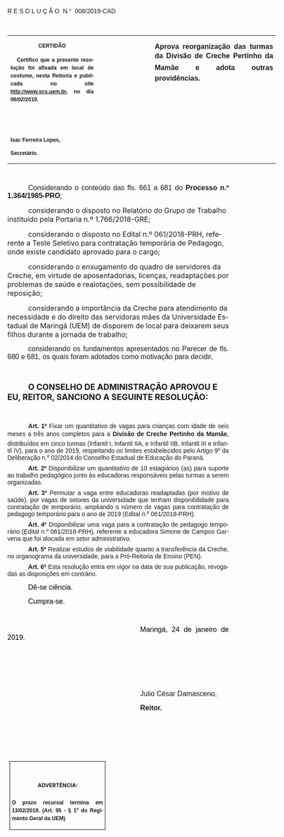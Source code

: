 <body lang=PT-BR link=blue vlink=purple>

<div class=WordSection1>

<p class=MsoTitle><span style='font-size:11.0pt;font-family:"Arial","sans-serif"'>&nbsp;</span></p>

<p class=MsoTitle><span style='font-family:"Arial","sans-serif"'>R E S O L U Ç
Ã O  N.</span><span style='font-family:Symbol'>°</span><span style='font-family:
"Arial","sans-serif"'>  008/2019-CAD</span></p>

<p class=BodyText21><span style='font-family:"Arial","sans-serif"'>&nbsp;</span></p>

<table class=MsoNormalTable border=0 cellspacing=0 cellpadding=0 width=612
 style='width:459.0pt;border-collapse:collapse'>
 <tr>
  <td width=196 valign=top style='width:147.15pt;padding:0cm 5.4pt 0cm 5.4pt'>
  <p class=MsoNormal align=center style='text-align:center;layout-grid-mode:
  char'><b><span style='font-size:9.0pt;font-family:"Arial","sans-serif"'>CERTIDÃO</span></b></p>
  <p class=MsoNormal style='text-align:justify;line-height:150%'><b><span
  style='font-size:9.0pt;line-height:150%;font-family:"Arial","sans-serif"'>  
  Certifico que a presente resolução foi afixada em local de costume, nesta
  Reitoria e publicada no site<span style='color:blue'> </span><a
  href="http://www.scs.uem.br/"><span style='text-decoration:none'>http://www.scs.uem.br</span></a>,
  no dia</span></b><b><span style='font-size:9.0pt;line-height:150%;font-family:
  "Arial","sans-serif"'> 06/02/2019.</span></b></p>
  <p class=MsoNormal><b><span style='font-size:9.0pt;font-family:"Arial","sans-serif"'>&nbsp;</span></b></p>
  <p class=MsoNormal><b><span style='font-size:9.0pt;font-family:"Arial","sans-serif"'>&nbsp;</span></b></p>
  <p class=MsoNormal><b><span style='font-size:9.0pt;font-family:"Arial","sans-serif"'>Isac
  Ferreira Lopes,</span></b></p>
  <p class=MsoNormal><b><span style='font-size:9.0pt;font-family:"Arial","sans-serif"'>Secretário.</span></b></p>
  </td>
  <td width=123 valign=top style='width:92.15pt;padding:0cm 5.4pt 0cm 5.4pt'>
  <p class=MsoNormal style='margin-right:-5.4pt'><b><span style='font-size:
  12.0pt;font-family:"Arial","sans-serif"'>&nbsp;</span></b></p>
  </td>
  <td width=293 valign=top style='width:219.7pt;padding:0cm 5.4pt 0cm 5.4pt'>
  <p class=MsoNormal style='text-align:justify'><b><span style='font-size:12.0pt;
  font-family:"Arial","sans-serif"'>Aprova reorganização das turmas da Divisão
  de Creche Pertinho da Mamãe e adota outras providências.</span></b></p>
  </td>
 </tr>
</table>

<p class=BodyText21><span style='font-family:"Arial","sans-serif"'>&nbsp;</span></p>

<p class=MsoNormal style='margin-bottom:2.0pt;text-align:justify;text-indent:
35.45pt'><span style='font-size:12.0pt;font-family:"Arial","sans-serif"'>Considerando
o conteúdo das fls. 661 a 681 do <b>Processo n.º 1.364/1985-PRO</b>;</span></p>

<p class=MsoBodyTextIndent style='text-indent:35.45pt'><span style='font-size:
12.0pt'>considerando o disposto no Relatório do Grupo de Trabalho instituído
pela Portaria n.º 1.766/2018-GRE;</span></p>

<p class=MsoBodyTextIndent style='text-indent:35.45pt'><span style='font-size:
12.0pt'>considerando o disposto no Edital n.º 061/2018-PRH, referente a Teste
Seletivo para contratação temporária de Pedagogo, onde existe candidato
aprovado para o cargo;</span></p>

<p class=MsoBodyTextIndent style='text-indent:35.45pt'><span style='font-size:
12.0pt'>considerando o enxugamento do quadro de servidores da Creche, em
virtude de aposentadorias, licenças, readaptações por problemas de saúde e
realotações, sem possibilidade de reposição;</span></p>

<p class=MsoBodyTextIndent style='text-indent:35.45pt'><span style='font-size:
12.0pt'>considerando a importância da Creche para atendimento da necessidade e
do direito das servidoras mães da Universidade Estadual de Maringá (UEM) de
disporem de local para deixarem seus filhos durante a jornada de trabalho;</span></p>

<p class=MsoNormal style='text-align:justify;text-indent:35.45pt'><span
style='font-size:12.0pt;font-family:"Arial","sans-serif"'>considerando os
fundamentos apresentados no Parecer de fls. 680 e 681, os quais foram adotados
como motivação para decidir,</span></p>

<p class=MsoBodyTextIndent style='text-indent:35.45pt'><b><span
style='font-size:12.0pt'>&nbsp;</span></b></p>

<p class=MsoBodyTextIndent style='text-indent:35.45pt'><b><span
style='font-size:14.0pt'>O CONSELHO DE ADMINISTRAÇÃO APROVOU E EU, REITOR,
SANCIONO A SEGUINTE RESOLUÇÃO:</span></b></p>

<p class=MsoNormal style='text-align:justify;text-indent:35.45pt'><span
style='font-size:12.0pt;font-family:"Arial","sans-serif"'>&nbsp;</span></p>

<p style='margin-top:0cm;margin-right:0cm;margin-bottom:6.0pt;margin-left:0cm;
text-align:justify;text-indent:35.45pt'><b><span style='font-family:"Arial","sans-serif"'>Art.
1º </span></b><span style='font-family:"Arial","sans-serif"'>Fixar um
quantitativo de vagas para crianças com idade de seis meses a três anos
completos para a <b>Divisão de Creche Pertinho da Mamãe</b>, distribuídos em
cinco turmas (Infantil I, Infantil IIA, e Infantil IIB, Infantil III e Infantil
IV), para o ano de 2019, respeitando os limites estabelecidos pelo Artigo 9º da
Deliberação n.º 02/2014 do Conselho Estadual de Educação do Paraná.</span></p>

<p style='margin-top:0cm;margin-right:0cm;margin-bottom:6.0pt;margin-left:0cm;
text-align:justify;text-indent:35.45pt'><b><span style='font-family:"Arial","sans-serif"'>Art.
2º </span></b><span style='font-family:"Arial","sans-serif"'>Disponibilizar um
quantitativo de 10 estagiários (as) para suporte ao trabalho pedagógico junto
às educadoras responsáveis pelas turmas a serem organizadas.</span></p>

<p style='margin-top:0cm;margin-right:0cm;margin-bottom:6.0pt;margin-left:0cm;
text-align:justify;text-indent:35.45pt'><b><span style='font-family:"Arial","sans-serif"'>Art.
3º </span></b><span style='font-family:"Arial","sans-serif"'>Permutar a vaga
entre educadoras readaptadas (por motivo de saúde), por vagas de setores da
universidade que tenham disponibilidade para contratação de temporário,
ampliando o número de vagas para contratação de pedagogo temporário para o ano
de 2019 (Edital n.º 061/2018-PRH).</span></p>

<p style='margin-top:0cm;margin-right:0cm;margin-bottom:6.0pt;margin-left:0cm;
text-align:justify;text-indent:35.45pt'><b><span style='font-family:"Arial","sans-serif"'>Art.
4º </span></b><span style='font-family:"Arial","sans-serif"'>Disponibilizar uma
vaga para a contratação de pedagogo temporário (Edital n.º 061/2018-PRH), referente
a educadora Simone de Campos Garvena que foi alocada em setor administrativo.</span></p>

<p style='margin-top:0cm;margin-right:0cm;margin-bottom:6.0pt;margin-left:0cm;
text-align:justify;text-indent:35.45pt'><b><span style='font-family:"Arial","sans-serif"'>Art.
5º </span></b><span style='font-family:"Arial","sans-serif"'>Realizar estudos
de viabilidade quanto a transferência da Creche, no organograma da universidade,
para a Pró-Reitoria de Ensino (PEN).</span></p>

<p style='margin:0cm;margin-bottom:.0001pt;text-align:justify;text-indent:35.45pt'><b><span
style='font-family:"Arial","sans-serif"'>Art. 6º </span></b><span
style='font-family:"Arial","sans-serif"'>Esta resolução entra em vigor na data
de sua publicação, revogadas as disposições em contrário.</span></p>

<p class=MsoNormal style='text-align:justify;text-indent:35.45pt'><span
style='font-size:12.0pt;font-family:"Arial","sans-serif";color:black'>Dê-se
ciência.</span></p>

<p class=MsoNormal style='text-align:justify;text-indent:35.45pt'><span
style='font-size:12.0pt;font-family:"Arial","sans-serif";color:black'>Cumpra-se.</span></p>

<p class=MsoNormal style='text-align:justify;text-indent:35.45pt'><span
style='font-size:12.0pt;font-family:"Arial","sans-serif";color:black'>&nbsp;</span></p>

<p class=MsoNormal style='text-align:justify;text-indent:8.0cm'><span
style='font-size:12.0pt;font-family:"Arial","sans-serif";color:black'>Maringá, 24
de janeiro de 2019.</span></p>

<p class=MsoNormal style='text-align:justify;text-indent:8.0cm'><span
style='font-size:12.0pt;font-family:"Arial","sans-serif"'>&nbsp;</span></p>

<p class=MsoNormal style='text-align:justify;text-indent:8.0cm'><span
style='font-size:12.0pt;font-family:"Arial","sans-serif"'>&nbsp;</span></p>

<p class=MsoNormal style='text-align:justify;text-indent:8.0cm'><span
style='font-size:12.0pt;font-family:"Arial","sans-serif"'>&nbsp;</span></p>

<p class=MsoNormal style='text-align:justify;text-indent:8.0cm'><span
style='font-size:12.0pt;font-family:"Arial","sans-serif"'>Julio César Damasceno,</span></p>

<p class=MsoNormal style='text-align:justify;text-indent:8.0cm'><b><span
style='font-size:12.0pt;font-family:"Arial","sans-serif"'>Reitor.</span></b></p>

<p class=MsoNormal style='text-align:justify;text-indent:8.0cm'><b><span
style='font-size:12.0pt;font-family:"Arial","sans-serif"'>&nbsp;</span></b></p>

<p class=MsoNormal style='text-align:justify;text-indent:8.0cm'><b><span
style='font-size:12.0pt;font-family:"Arial","sans-serif"'>&nbsp;</span></b></p>

<p class=MsoNormal style='text-align:justify;text-indent:8.0cm'><b><span
style='font-size:12.0pt;font-family:"Arial","sans-serif"'>&nbsp;</span></b></p>

<table class=MsoNormalTable border=1 cellspacing=0 cellpadding=0
 style='margin-left:3.5pt;border-collapse:collapse;border:none'>
 <tr>
  <td width=207 valign=top style='width:155.6pt;border:solid windowtext 1.0pt;
  padding:0cm 3.5pt 0cm 3.5pt'>
  <h1 align=center style='text-align:center;line-height:150%'><span
  style='font-size:9.0pt;line-height:150%'>ADVERTÊNCIA:</span></h1>
  <p class=MsoNormal style='text-align:justify;line-height:150%'><b><span
  style='font-size:9.0pt;line-height:150%;font-family:"Arial","sans-serif"'>O
  prazo recursal termina em 13/02/2019. (Art. 95 - § 1º do Regimento Geral da
  UEM)</span></b></p>
  </td>
 </tr>
</table>

<p align=right style='margin:0cm;margin-bottom:.0001pt;text-align:right;
text-indent:35.45pt'><span style='font-size:9.0pt'>&nbsp;</span></p>

</div>

</body>
